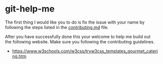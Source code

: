 # git-help-me

The first thing I would like you to do is fix the issue with your name by following the steps listed in the [contributing.md](./contributing.md) file.

After you have successfully done this your welcome to help me build out the following website.  Make sure you following the contributing guidelines.

- https://www.w3schools.com/w3css/tryw3css_templates_gourmet_catering.htm
